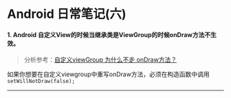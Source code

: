 # Android 日常笔记(六)

#### 1. Android 自定义View的时候当继承类是ViewGroup的时候onDraw方法不生效。
> 分析参考：[自定义viewGroup 为什么不走 onDraw方法？](https://blog.csdn.net/sinat_26710701/article/details/71171726)  

如果你想要在自定义viewgroup中重写onDraw方法，必须在构造函数中调用  
`setWillNotDraw(false);`

---

